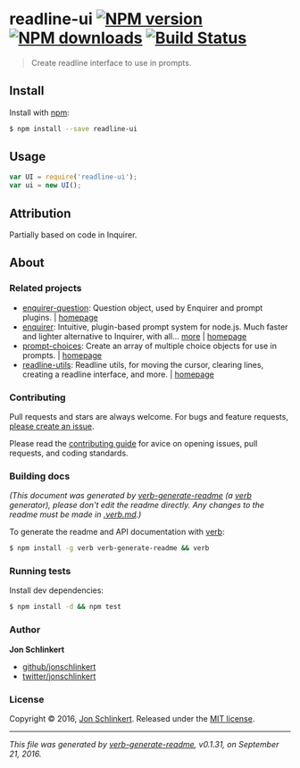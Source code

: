 # readline-ui [![NPM version](https://img.shields.io/npm/v/readline-ui.svg?style=flat)](https://www.npmjs.com/package/readline-ui) [![NPM downloads](https://img.shields.io/npm/dm/readline-ui.svg?style=flat)](https://npmjs.org/package/readline-ui) [![Build Status](https://img.shields.io/travis/enquirer/readline-ui.svg?style=flat)](https://travis-ci.org/enquirer/readline-ui)

> Create readline interface to use in prompts.

## Install

Install with [npm](https://www.npmjs.com/):

```sh
$ npm install --save readline-ui
```

## Usage

```js
var UI = require('readline-ui');
var ui = new UI();
```

## Attribution

Partially based on code in Inquirer.

## About

### Related projects

* [enquirer-question](https://www.npmjs.com/package/enquirer-question): Question object, used by Enquirer and prompt plugins. | [homepage](https://github.com/enquirer/enquirer-question "Question object, used by Enquirer and prompt plugins.")
* [enquirer](https://www.npmjs.com/package/enquirer): Intuitive, plugin-based prompt system for node.js. Much faster and lighter alternative to Inquirer, with all… [more](https://github.com/enquirer/enquirer) | [homepage](https://github.com/enquirer/enquirer "Intuitive, plugin-based prompt system for node.js. Much faster and lighter alternative to Inquirer, with all the same prompt types and more, but without the bloat.")
* [prompt-choices](https://www.npmjs.com/package/prompt-choices): Create an array of multiple choice objects for use in prompts. | [homepage](https://github.com/enquirer/prompt-choices "Create an array of multiple choice objects for use in prompts.")
* [readline-utils](https://www.npmjs.com/package/readline-utils): Readline utils, for moving the cursor, clearing lines, creating a readline interface, and more. | [homepage](https://github.com/enquirer/readline-utils "Readline utils, for moving the cursor, clearing lines, creating a readline interface, and more.")

### Contributing

Pull requests and stars are always welcome. For bugs and feature requests, [please create an issue](../../issues/new).

Please read the [contributing guide](.github/contributing.md) for avice on opening issues, pull requests, and coding standards.

### Building docs

_(This document was generated by [verb-generate-readme](https://github.com/verbose/verb-generate-readme) (a [verb](https://github.com/verbose/verb) generator), please don't edit the readme directly. Any changes to the readme must be made in [.verb.md](.verb.md).)_

To generate the readme and API documentation with [verb](https://github.com/verbose/verb):

```sh
$ npm install -g verb verb-generate-readme && verb
```

### Running tests

Install dev dependencies:

```sh
$ npm install -d && npm test
```

### Author

**Jon Schlinkert**

* [github/jonschlinkert](https://github.com/jonschlinkert)
* [twitter/jonschlinkert](http://twitter.com/jonschlinkert)

### License

Copyright © 2016, [Jon Schlinkert](https://github.com/jonschlinkert).
Released under the [MIT license](https://github.com/enquirer/readline-ui/blob/master/LICENSE).

***

_This file was generated by [verb-generate-readme](https://github.com/verbose/verb-generate-readme), v0.1.31, on September 21, 2016._